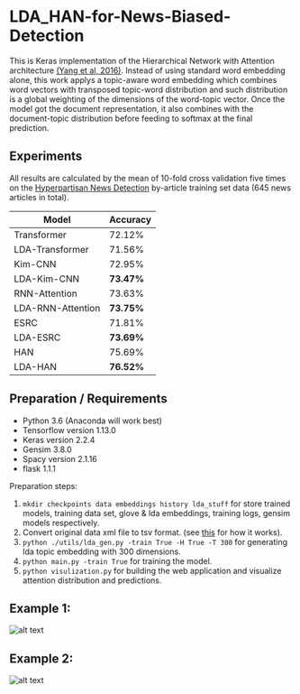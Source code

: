 # LDA_HAN-for-News-Biased-Detection

This is Keras implementation of the Hierarchical Network with Attention architecture [(Yang et al, 2016)](http://www.cs.cmu.edu/~./hovy/papers/16HLT-hierarchical-attention-networks.pdf).
Instead of using standard word embedding alone, this work applys a topic-aware word embedding which combines word vectors with transposed topic-word distribution and such distribution is a global weighting of the dimensions of the word-topic vector. Once the model got the document representation, it also combines with the document-topic distribution before feeding to softmax at the final prediction.

## Experiments
All results are calculated by the mean of 10-fold cross validation five times on the [Hyperpartisan News Detection](https://pan.webis.de/semeval19/semeval19-web/) by-article training set data (645 news articles in total).  


| Model | Accuracy |
| --- | --- |
| Transformer | 72.12% | 
| LDA-Transformer | 71.56% | 
| Kim-CNN | 72.95% | 
| LDA-Kim-CNN | **73.47%** | 
| RNN-Attention | 73.63% |
| LDA-RNN-Attention | **73.75%** | 
| ESRC| 71.81% |
| LDA-ESRC | **73.69%** |
| HAN | 75.69% |
| LDA-HAN | **76.52%** | 

## Preparation / Requirements

* Python 3.6 (Anaconda will work best)
* Tensorflow version 1.13.0
* Keras version 2.2.4
* Gensim 3.8.0
* Spacy version 2.1.16
* flask 1.1.1

Preparation steps:
1. `mkdir checkpoints data embeddings history lda_stuff` for store trained models, training data set, glove & lda embeddings, training logs, gensim models respectively.
2. Convert original data xml file to tsv format. (see [this](https://github.com/GateNLP/semeval2019-hyperpartisan-bertha-von-suttner/tree/4b1d74b73247a06ed79e8e7af30923ce6828574a) for how it works).
3. `python ./utils/lda_gen.py -train True -H True -T 300` for generating lda topic embedding with 300 dimensions.
4. `python main.py -train True` for training the model.
5. `python visulization.py` for building the web application and visualize attention distribution and predictions.

## Example 1:
![alt text](https://github.com/yjiang123/LDA_HAN-for-News-Biased-Detection/blob/master/images/Discursive.png "Discursive News")
## Example 2:
![alt text](https://github.com/yjiang123/LDA_HAN-for-News-Biased-Detection/blob/master/images/Tendentious.png "Tendentious News")
